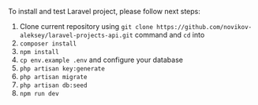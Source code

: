 To install and test Laravel project, please follow next steps:


1. Clone current repository using `git clone https://github.com/novikov-aleksey/laravel-projects-api.git` command and `cd` into  
2. `composer install`
3. `npm install`
4. `cp env.example .env` and configure your database
5. `php artisan key:generate`
6. `php artisan migrate`
7. `php artisan db:seed`
8. `npm run dev`
